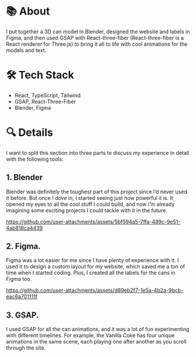 # 📚 About

I put together a 3D can model in Blender, designed the website and labels in Figma, and then used GSAP with React-three-fiber (React-three-fiber is a React renderer for Three.js) to bring it all to life with cool animations for the models and text.

# 🛠️ Tech Stack

-   React, TypeScript, Tailwind
-   GSAP, React-Three-Fiber
-   Blender, Figma

# 🔍 Details

I want to split this section into three parts to discuss my experience in detail with the following tools:

## 1. Blender

Blender was definitely the toughest part of this project since I’d never used it before. But once I dove in, I started seeing just how powerful it is. It opened my eyes to all the cool stuff I could build, and now I’m already imagining some exciting projects I could tackle with it in the future.

https://github.com/user-attachments/assets/5bf594a5-7ffa-489c-9e51-4ab818ca4439

## 2. Figma.

Figma was a lot easier for me since I have plenty of experience with it. I used it to design a custom layout for my website, which saved me a ton of time when I started coding. Plus, I created all the labels for the cans in Figma too.

https://github.com/user-attachments/assets/d89eb2f7-1e5a-4b2a-9bcb-eac6a701111f

## 3. GSAP.

I used GSAP for all the can animations, and it was a lot of fun experimenting with different timelines. For example, the Vanilla Coke has four unique animations in the same scene, each playing one after another as you scroll through the site.
